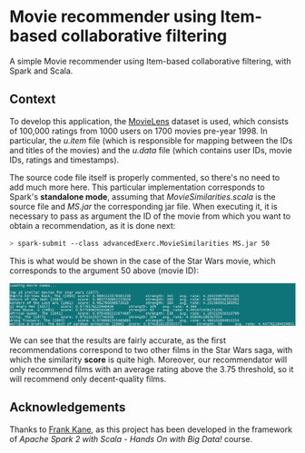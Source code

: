 # Movie recommender using Item-based collaborative filtering 

A simple Movie recommender using Item-based collaborative filtering, with Spark and Scala.

## Context

To develop this application, the [MovieLens](https://grouplens.org/datasets/movielens/) dataset is used, which consists of 100,000 ratings from 1000 users on 1700 movies pre-year 1998. In particular, the *u.item* file (which is responsible for mapping between the IDs and titles of the movies) and the *u.data* file (which contains user IDs, movie IDs, ratings and timestamps).

The source code file itself is properly commented, so there's no need to add much more here. This particular implementation corresponds to Spark's **standalone mode**, assuming that *MovieSimilarities.scala* is the source file and *MS.jar* the corresponding jar file. When executing it, it is necessary to pass as argument the ID of the movie from which you want to obtain a recommendation, as it is done next:

```bash
> spark-submit --class advancedExerc.MovieSimilarities MS.jar 50
```
This is what would be shown in the case of the Star Wars movie, which corresponds to the argument 50 above (movie ID): <p align="center"> <img src="/img/sc.PNG"/>
  
We can see that the results are fairly accurate, as the first recommendations correspond to two other films in the Star Wars saga, with which the similarity **score** is quite high.  Moreover, our recommendator will only recommend films with an average rating above the 3.75 threshold, so it will recommend only decent-quality films.

## Acknowledgements

Thanks to [Frank Kane](https://www.linkedin.com/in/fkane/), as this project has been developed in the framework of *Apache Spark 2 with Scala - Hands On with Big Data!* course.

